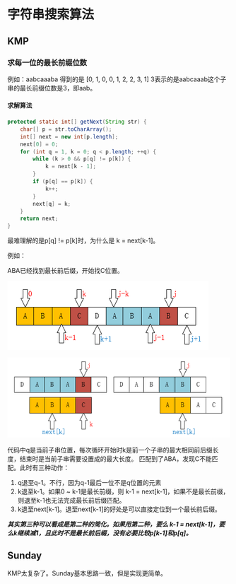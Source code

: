 # 字符串搜索算法

## KMP

### 求每一位的最长前缀位数

例如：aabcaaaba 得到的是 [0, 1, 0, 0, 1, 2, 2, 3, 1]
3表示的是aabcaaab这个子串的最长前缀位数是3，即aab。

#### 求解算法

```java
protected static int[] getNext(String str) {
    char[] p = str.toCharArray();
    int[] next = new int[p.length];
    next[0] = 0;
    for (int q = 1, k = 0; q < p.length; ++q) {
        while (k > 0 && p[q] != p[k]) {
            k = next[k - 1];
        }
        if (p[q] == p[k]) {
            k++;
        }
        next[q] = k;
    }
    return next;
}
```

最难理解的是p[q] != p[k]时，为什么是 k = next[k-1]。

例如：

ABA已经找到最长前后缀，开始找C位置。

![alt](./attach/kmp_next_1.png)

![alt](./attach/kmp_next_2.png)

代码中q是当前子串位置，每次循环开始时k是前一个子串的最大相同前后缀长度，结束时是当前子串需要设置成的最大长度。
匹配到了ABA，发现C不能匹配。此时有三种动作：

1. q退至q-1。不行，因为q-1最后一位不是q位置的元素
2. k退至k-1。如果0 ~ k-1是最长前缀，则 k-1 = next[k-1]，如果不是最长前缀，则退至k-1也无法完成最长前后缀匹配。
3. k退至next[k-1]。退至next[k-1]的好处是可以直接定位到一个最长前后缀。

***其实第三种可以看成是第二种的简化。如果用第二种，要么 k-1 = next[k-1]，要么k继续减1，且此时不是最长前后缀，没有必要比较p[k-1]和p[q]。***

## Sunday

KMP太复杂了。Sunday基本思路一致，但是实现更简单。
<!-- //TODO -->
